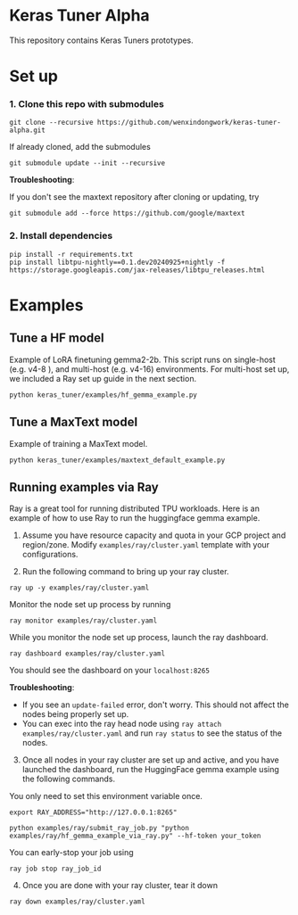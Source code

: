 # Keras Tuner Alpha

This repository contains Keras Tuners prototypes.

# Set up

### 1. Clone this repo with submodules

```
git clone --recursive https://github.com/wenxindongwork/keras-tuner-alpha.git
```

If already cloned, add the submodules

```
git submodule update --init --recursive
```

**Troubleshooting**:

If you don't see the maxtext repository after cloning or updating, try

```
git submodule add --force https://github.com/google/maxtext
```

### 2. Install dependencies

```
pip install -r requirements.txt
pip install libtpu-nightly==0.1.dev20240925+nightly -f https://storage.googleapis.com/jax-releases/libtpu_releases.html
```

# Examples

## Tune a HF model

Example of LoRA finetuning gemma2-2b. This script runs on single-host (e.g. v4-8 ), and multi-host (e.g. v4-16) environments. For multi-host set up, we included a Ray set up guide in the next section. 

```
python keras_tuner/examples/hf_gemma_example.py
```

## Tune a MaxText model

Example of training a MaxText model. 

```
python keras_tuner/examples/maxtext_default_example.py
```

## Running examples via Ray

Ray is a great tool for running distributed TPU workloads. Here is an example of how to use Ray to run the huggingface gemma example.

1. Assume you have resource capacity and quota in your GCP project and region/zone. Modify `examples/ray/cluster.yaml` template with your configurations.

2. Run the following command to bring up your ray cluster.

```
ray up -y examples/ray/cluster.yaml
```

Monitor the node set up process by running

```
ray monitor examples/ray/cluster.yaml
```

While you monitor the node set up process, launch the ray dashboard.

```
ray dashboard examples/ray/cluster.yaml
```

You should see the dashboard on your `localhost:8265`

**Troubleshooting**:

- If you see an `update-failed` error, don't worry. This should not affect the nodes being properly set up.
- You can exec into the ray head node using `ray attach examples/ray/cluster.yaml` and run `ray status` to see the status of the nodes.


3. Once all nodes in your ray cluster are set up and active, and you have launched the dashboard, run the HuggingFace gemma example using the following commands.

You only need to set this environment variable once.

```
export RAY_ADDRESS="http://127.0.0.1:8265"
```

```
python examples/ray/submit_ray_job.py "python examples/ray/hf_gemma_example_via_ray.py" --hf-token your_token
```

You can early-stop your job using 

```ray job stop ray_job_id```

4. Once you are done with your ray cluster, tear it down

`ray down examples/ray/cluster.yaml`

